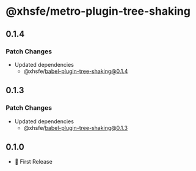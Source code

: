 # @xhsfe/metro-plugin-tree-shaking

## 0.1.4

### Patch Changes

- Updated dependencies
  - @xhsfe/babel-plugin-tree-shaking@0.1.4

## 0.1.3

### Patch Changes

- Updated dependencies
  - @xhsfe/babel-plugin-tree-shaking@0.1.3

## 0.1.0

- 🎉 First Release
